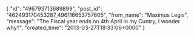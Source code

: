  {
   "id": "496793713689899",
   "post_id": "462493170453287_496116653757605",
   "from_name": "Maximus Legis",
   "message": "The Fiscal year ends on 4th April in my Cuntry, I wonder why?",
   "created_time": "2013-03-27T18:33:06+0000"
 }
